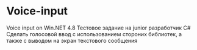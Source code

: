 # Voice-input
Voice input on Win.NET 4.8
Тестовое задание на junior разработчик C#
Сделать голосовой ввод с использованием стороних библиотек, а также с выводом  на  экран текстового сообщения
